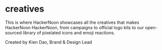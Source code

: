# creatives

This is where HackerNoon showcases all the creatives that makes HackerNoon HackerNoon, from campaigns to official logo kits to our open-sourced library of pixelated icons and emoji reactions. 

Created by Kien Dao, Brand & Design Lead
